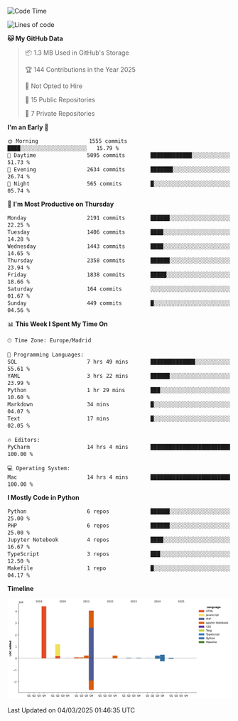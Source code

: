 <!--START_SECTION:waka-->
![Code Time](http://img.shields.io/badge/Code%20Time-683%20hrs%2021%20mins-blue)

![Lines of code](https://img.shields.io/badge/From%20Hello%20World%20I%27ve%20Written-10.9%20million%20lines%20of%20code-blue)

**🐱 My GitHub Data** 

> 📦 1.3 MB Used in GitHub's Storage 
 > 
> 🏆 144 Contributions in the Year 2025
 > 
> 🚫 Not Opted to Hire
 > 
> 📜 15 Public Repositories 
 > 
> 🔑 7 Private Repositories 
 > 
**I'm an Early 🐤** 

```text
🌞 Morning                1555 commits        ████░░░░░░░░░░░░░░░░░░░░░   15.79 % 
🌆 Daytime                5095 commits        █████████████░░░░░░░░░░░░   51.73 % 
🌃 Evening                2634 commits        ███████░░░░░░░░░░░░░░░░░░   26.74 % 
🌙 Night                  565 commits         █░░░░░░░░░░░░░░░░░░░░░░░░   05.74 % 
```
📅 **I'm Most Productive on Thursday** 

```text
Monday                   2191 commits        ██████░░░░░░░░░░░░░░░░░░░   22.25 % 
Tuesday                  1406 commits        ████░░░░░░░░░░░░░░░░░░░░░   14.28 % 
Wednesday                1443 commits        ████░░░░░░░░░░░░░░░░░░░░░   14.65 % 
Thursday                 2358 commits        ██████░░░░░░░░░░░░░░░░░░░   23.94 % 
Friday                   1838 commits        █████░░░░░░░░░░░░░░░░░░░░   18.66 % 
Saturday                 164 commits         ░░░░░░░░░░░░░░░░░░░░░░░░░   01.67 % 
Sunday                   449 commits         █░░░░░░░░░░░░░░░░░░░░░░░░   04.56 % 
```


📊 **This Week I Spent My Time On** 

```text
🕑︎ Time Zone: Europe/Madrid

💬 Programming Languages: 
SQL                      7 hrs 49 mins       ██████████████░░░░░░░░░░░   55.61 % 
YAML                     3 hrs 22 mins       ██████░░░░░░░░░░░░░░░░░░░   23.99 % 
Python                   1 hr 29 mins        ███░░░░░░░░░░░░░░░░░░░░░░   10.60 % 
Markdown                 34 mins             █░░░░░░░░░░░░░░░░░░░░░░░░   04.07 % 
Text                     17 mins             █░░░░░░░░░░░░░░░░░░░░░░░░   02.05 % 

🔥 Editors: 
PyCharm                  14 hrs 4 mins       █████████████████████████   100.00 % 

💻 Operating System: 
Mac                      14 hrs 4 mins       █████████████████████████   100.00 % 
```

**I Mostly Code in Python** 

```text
Python                   6 repos             ██████░░░░░░░░░░░░░░░░░░░   25.00 % 
PHP                      6 repos             ██████░░░░░░░░░░░░░░░░░░░   25.00 % 
Jupyter Notebook         4 repos             ████░░░░░░░░░░░░░░░░░░░░░   16.67 % 
TypeScript               3 repos             ███░░░░░░░░░░░░░░░░░░░░░░   12.50 % 
Makefile                 1 repo              █░░░░░░░░░░░░░░░░░░░░░░░░   04.17 % 
```



**Timeline**

![Lines of Code chart](https://raw.githubusercontent.com/danisoronellas/danisoronellas/main/assets/bar_graph.png)


 Last Updated on 04/03/2025 01:46:35 UTC
<!--END_SECTION:waka-->
